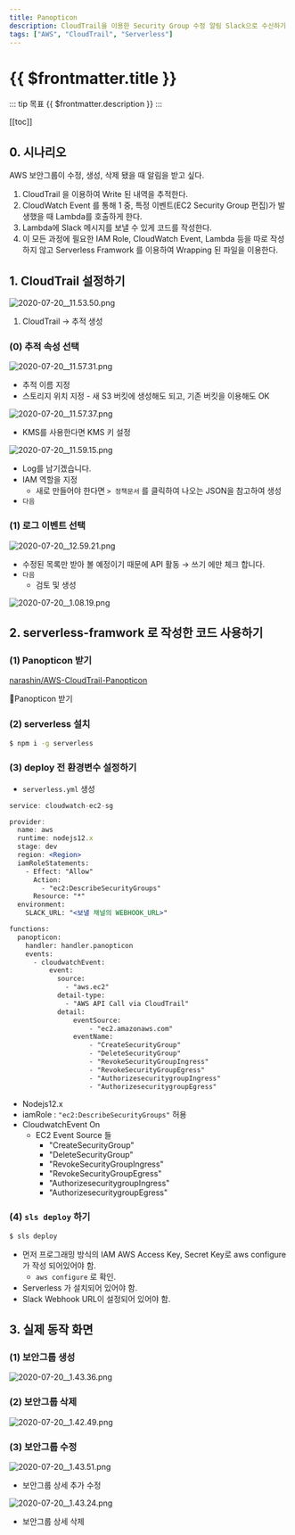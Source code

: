 ```yaml
---
title: Panopticon
description: CloudTrail을 이용한 Security Group 수정 알림 Slack으로 수신하기
tags: ["AWS", "CloudTrail", "Serverless"]
---
```


# {{ $frontmatter.title }}
::: tip 목표
{{ $frontmatter.description }}
:::

[[toc]]
   
## 0. 시나리오

AWS 보안그룹이 수정, 생성, 삭제 됐을 때 알림을 받고 싶다.

1. CloudTrail 을 이용하여 Write 된 내역을 추적한다.
2. CloudWatch Event 를 통해 1 중, 특정 이벤트(EC2 Security Group 편집)가 발생했을 때 Lambda를 호출하게 한다.
3. Lambda에 Slack 메시지를 보낼 수 있게 코드를 작성한다.
4. 이 모든 과정에 필요한 IAM Role, CloudWatch Event, Lambda 등을 따로 작성하지 않고 Serverless Framwork 를 이용하여 Wrapping 된 파일을 이용한다.

## 1. CloudTrail 설정하기

![2020-07-20__11.53.50.png](~@img/panopticon/2020-07-20__11.53.50.png)

1. CloudTrail → 추적 생성

### (0) 추적 속성 선택

![2020-07-20__11.57.31.png](~@img/panopticon/2020-07-20__11.57.31.png)

- 추적 이름 지정
- 스토리지 위치 지정 - 새 S3 버킷에 생성해도 되고, 기존 버킷을 이용해도 OK

![2020-07-20__11.57.37.png](~@img/panopticon/2020-07-20__11.57.37.png)

- KMS를 사용한다면 KMS 키 설정

![2020-07-20__11.59.15.png](~@img/panopticon/2020-07-20__11.59.15.png)

- Log를 남기겠습니다.
- IAM 역할을 지정
    - 새로 만들어야 한다면 `> 정책문서` 를 클릭하여 나오는 JSON을 참고하여 생성
- `다음`

### (1) 로그 이벤트 선택

![2020-07-20__12.59.21.png](~@img/panopticon/2020-07-20__12.59.21.png)

- 수정된 목록만 받아 볼 예정이기 때문에 API 활동 → 쓰기 에만 체크 합니다.
- `다음`
    - 검토 및 생성

![2020-07-20__1.08.19.png](~@img/panopticon/2020-07-20__1.08.19.png)

## 2. serverless-framwork 로 작성한 코드 사용하기

### (1) Panopticon 받기

[narashin/AWS-CloudTrail-Panopticon](https://github.com/narashin/AWS-CloudTrail-Panopticon)

🔼Panopticon 받기

### (2) serverless 설치

```bash
$ npm i -g serverless
```

### (3) deploy 전 환경변수 설정하기

- `serverless.yml` 생성

```jsx
service: cloudwatch-ec2-sg

provider:
  name: aws
  runtime: nodejs12.x
  stage: dev
  region: <Region>
  iamRoleStatements:
    - Effect: "Allow"
      Action:
        - "ec2:DescribeSecurityGroups"
      Resource: "*"
  environment: 
    SLACK_URL: "<보낼 채널의 WEBHOOK_URL>"

functions:
  panopticon:
    handler: handler.panopticon
    events:
      - cloudwatchEvent:
          event:
            source:
              - "aws.ec2"
            detail-type:
              - "AWS API Call via CloudTrail"
            detail:
                eventSource:
                    - "ec2.amazonaws.com"
                eventName:
                    - "CreateSecurityGroup"
                    - "DeleteSecurityGroup"
                    - "RevokeSecurityGroupIngress"
                    - "RevokeSecurityGroupEgress"
                    - "AuthorizesecuritygroupIngress"
                    - "AuthorizesecuritygroupEgress"
```
- Nodejs12.x
- iamRole : `"ec2:DescribeSecurityGroups"` 허용
- CloudwatchEvent On
    - EC2 Event Source 들
        - "CreateSecurityGroup"
        - "DeleteSecurityGroup"
        - "RevokeSecurityGroupIngress"
        - "RevokeSecurityGroupEgress"
        - "AuthorizesecuritygroupIngress"
        - "AuthorizesecuritygroupEgress"

### (4) `sls deploy` 하기

```bash
$ sls deploy
```

- 먼저 프로그래밍 방식의 IAM AWS Access Key, Secret Key로 aws configure가 작성 되어있어야 함.
    - `aws configure` 로 확인.
- Serverless 가 설치되어 있어야 함.
- Slack Webhook URL이 설정되어 있어야 함.

## 3. 실제 동작 화면

### (1) 보안그룹 생성

![2020-07-20__1.43.36.png](~@img/panopticon/2020-07-20__1.43.36.png)

### (2) 보안그룹 삭제

![2020-07-20__1.42.49.png](~@img/panopticon/2020-07-20__1.42.49.png)

### (3) 보안그룹 수정

![2020-07-20__1.43.51.png](~@img/panopticon/2020-07-20__1.43.51.png)

- 보안그룹 상세 추가 수정

![2020-07-20__1.43.24.png](~@img/panopticon/2020-07-20__1.43.24.png)

- 보안그룹 상세 삭제